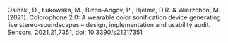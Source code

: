 ﻿---
layout: post
date:   2021-01-10 09:00:00
link: https://www.mdpi.com/1424-8220/21/21/7351
categories: article
year: 2021
---

Osiński, D., Łukowska, M., Bizoń-Angov, P., Hjelme, D.R. & Wierzchoń, M. (2021). Colorophone 2.0: A wearable color sonification device generating live stereo-soundscapes – design, implementation and usability audit.  Sensors, 2021,21,7351, doi: 10.3390/s21217351